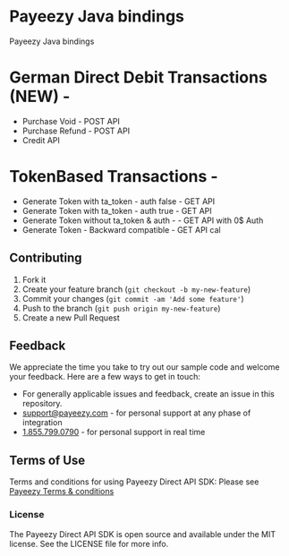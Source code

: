 # Payeezy Java bindings 

Payeezy Java bindings

# German Direct Debit Transactions (NEW) - 
*	Purchase Void - POST API
*	Purchase Refund - POST API
*	Credit API

# TokenBased Transactions - 
*	Generate Token with ta_token - auth false - GET API
*	Generate Token with ta_token - auth true - GET API
*	Generate Token without  ta_token & auth -  - GET API with 0$ Auth
*	Generate Token - Backward compatible -  GET API cal


## Contributing

1. Fork it 
2. Create your feature branch (`git checkout -b my-new-feature`)
3. Commit your changes (`git commit -am 'Add some feature'`)
4. Push to the branch (`git push origin my-new-feature`)
5. Create a new Pull Request  


## Feedback
We appreciate the time you take to try out our sample code and welcome your feedback. Here are a few ways to get in touch:
* For generally applicable issues and feedback, create an issue in this repository.
* support@payeezy.com - for personal support at any phase of integration
* [1.855.799.0790](tel:+18557990790)  - for personal support in real time 

## Terms of Use
Terms and conditions for using Payeezy Direct API SDK: Please see [Payeezy Terms & conditions](https://developer.payeezy.com/terms-use)
 
### License
The Payeezy Direct API SDK is open source and available under the MIT license. See the LICENSE file for more info.
